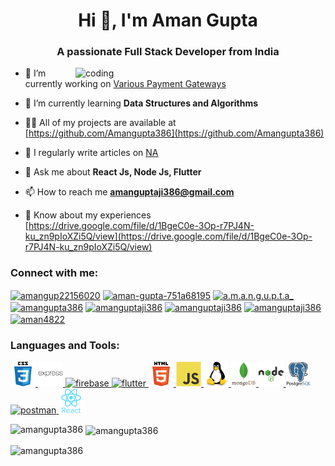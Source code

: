 <h1 align="center">Hi 👋, I'm Aman Gupta</h1>
<h3 align="center">A passionate Full Stack Developer from India</h3>

<img align="right" alt="coding" width="400" src="https://user-images.githubusercontent.com/55389276/140866485-8fb1c876-9a8f-4d6a-98dc-08c4981eaf70.gif"/>


- 🔭 I’m currently working on [Various Payment Gateways](https://github.com/Amangupta386/payment_gateway.git)

- 🌱 I’m currently learning **Data Structures and Algorithms**

- 👨‍💻 All of my projects are available at [https://github.com/Amangupta386](https://github.com/Amangupta386)

- 📝 I regularly write articles on [NA](NA)

- 💬 Ask me about **React Js, Node Js, Flutter**

- 📫 How to reach me **amanguptaji386@gmail.com**

- 📄 Know about my experiences [https://drive.google.com/file/d/1BgeC0e-3Op-r7PJ4N-ku_zn9pIoXZi5Q/view](https://drive.google.com/file/d/1BgeC0e-3Op-r7PJ4N-ku_zn9pIoXZi5Q/view)

<h3 align="left">Connect with me:</h3>
<p align="left">
<a href="https://twitter.com/amangup22156020" target="blank"><img align="center" src="https://raw.githubusercontent.com/rahuldkjain/github-profile-readme-generator/master/src/images/icons/Social/twitter.svg" alt="amangup22156020" height="30" width="40" /></a>
<a href="https://linkedin.com/in/aman-gupta-751a68195" target="blank"><img align="center" src="https://raw.githubusercontent.com/rahuldkjain/github-profile-readme-generator/master/src/images/icons/Social/linked-in-alt.svg" alt="aman-gupta-751a68195" height="30" width="40" /></a>
<a href="https://instagram.com/a.m.a.n.g.u.p.t.a_" target="blank"><img align="center" src="https://raw.githubusercontent.com/rahuldkjain/github-profile-readme-generator/master/src/images/icons/Social/instagram.svg" alt="a.m.a.n.g.u.p.t.a_" height="30" width="40" /></a>
<a href="https://www.codechef.com/users/amangupta386" target="blank"><img align="center" src="https://cdn.jsdelivr.net/npm/simple-icons@3.1.0/icons/codechef.svg" alt="amangupta386" height="30" width="40" /></a>
<a href="https://www.hackerrank.com/amanguptaji386" target="blank"><img align="center" src="https://raw.githubusercontent.com/rahuldkjain/github-profile-readme-generator/master/src/images/icons/Social/hackerrank.svg" alt="amanguptaji386" height="30" width="40" /></a>
<a href="https://codeforces.com/profile/amanguptaji386" target="blank"><img align="center" src="https://raw.githubusercontent.com/rahuldkjain/github-profile-readme-generator/master/src/images/icons/Social/codeforces.svg" alt="amanguptaji386" height="30" width="40" /></a>
<a href="https://www.leetcode.com/amanguptaji386" target="blank"><img align="center" src="https://raw.githubusercontent.com/rahuldkjain/github-profile-readme-generator/master/src/images/icons/Social/leet-code.svg" alt="amanguptaji386" height="30" width="40" /></a>
<a href="https://www.hackerearth.com/aman4822" target="blank"><img align="center" src="https://raw.githubusercontent.com/rahuldkjain/github-profile-readme-generator/master/src/images/icons/Social/hackerearth.svg" alt="aman4822" height="30" width="40" /></a>
</p>

<h3 align="left">Languages and Tools:</h3>
<p align="left"> <a href="https://www.w3schools.com/css/" target="_blank" rel="noreferrer"> <img src="https://raw.githubusercontent.com/devicons/devicon/master/icons/css3/css3-original-wordmark.svg" alt="css3" width="40" height="40"/> </a> <a href="https://expressjs.com" target="_blank" rel="noreferrer"> <img src="https://raw.githubusercontent.com/devicons/devicon/master/icons/express/express-original-wordmark.svg" alt="express" width="40" height="40"/> </a> <a href="https://firebase.google.com/" target="_blank" rel="noreferrer"> <img src="https://www.vectorlogo.zone/logos/firebase/firebase-icon.svg" alt="firebase" width="40" height="40"/> </a> <a href="https://flutter.dev" target="_blank" rel="noreferrer"> <img src="https://www.vectorlogo.zone/logos/flutterio/flutterio-icon.svg" alt="flutter" width="40" height="40"/> </a> <a href="https://www.w3.org/html/" target="_blank" rel="noreferrer"> <img src="https://raw.githubusercontent.com/devicons/devicon/master/icons/html5/html5-original-wordmark.svg" alt="html5" width="40" height="40"/> </a> <a href="https://developer.mozilla.org/en-US/docs/Web/JavaScript" target="_blank" rel="noreferrer"> <img src="https://raw.githubusercontent.com/devicons/devicon/master/icons/javascript/javascript-original.svg" alt="javascript" width="40" height="40"/> </a> <a href="https://www.linux.org/" target="_blank" rel="noreferrer"> <img src="https://raw.githubusercontent.com/devicons/devicon/master/icons/linux/linux-original.svg" alt="linux" width="40" height="40"/> </a> <a href="https://www.mongodb.com/" target="_blank" rel="noreferrer"> <img src="https://raw.githubusercontent.com/devicons/devicon/master/icons/mongodb/mongodb-original-wordmark.svg" alt="mongodb" width="40" height="40"/> </a> <a href="https://nodejs.org" target="_blank" rel="noreferrer"> <img src="https://raw.githubusercontent.com/devicons/devicon/master/icons/nodejs/nodejs-original-wordmark.svg" alt="nodejs" width="40" height="40"/> </a> <a href="https://www.postgresql.org" target="_blank" rel="noreferrer"> <img src="https://raw.githubusercontent.com/devicons/devicon/master/icons/postgresql/postgresql-original-wordmark.svg" alt="postgresql" width="40" height="40"/> </a> <a href="https://postman.com" target="_blank" rel="noreferrer"> <img src="https://www.vectorlogo.zone/logos/getpostman/getpostman-icon.svg" alt="postman" width="40" height="40"/> </a> <a href="https://reactjs.org/" target="_blank" rel="noreferrer"> <img src="https://raw.githubusercontent.com/devicons/devicon/master/icons/react/react-original-wordmark.svg" alt="react" width="40" height="40"/> </a> </p>

<p><img align="left" src="https://github-readme-stats.vercel.app/api/top-langs?username=amangupta386&show_icons=true&locale=en&layout=compact" alt="amangupta386" /></p>

<p>&nbsp;<img align="center" src="https://github-readme-stats.vercel.app/api?username=amangupta386&show_icons=true&locale=en" alt="amangupta386" /></p>

<p><img align="center" src="https://github-readme-streak-stats.herokuapp.com/?user=amangupta386&" alt="amangupta386" /></p>
